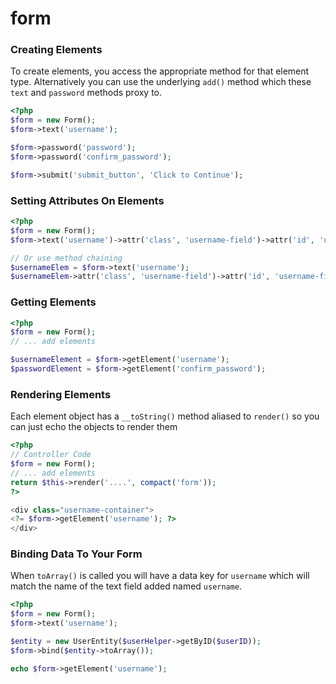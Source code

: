 form
====

### Creating Elements

To create elements, you access the appropriate method for that element type. Alternatively you can use the underlying ``add()`` method which these ``text`` and ``password`` methods proxy to.

``` php
<?php
$form = new Form();
$form->text('username');

$form->password('password');
$form->password('confirm_password');

$form->submit('submit_button', 'Click to Continue');
```

### Setting Attributes On Elements

``` php
<?php
$form = new Form();
$form->text('username')->attr('class', 'username-field')->attr('id', 'username-field');

// Or use method chaining
$usernameElem = $form->text('username');
$usernameElem->attr('class', 'username-field')->attr('id', 'username-field');
```

### Getting Elements
``` php
<?php
$form = new Form();
// ... add elements

$usernameElement = $form->getElement('username');
$passwordElement = $form->getElement('confirm_password');

```

### Rendering Elements

Each element object has a ``__toString()`` method aliased to ``render()`` so you can just echo the objects to render them

``` php
<?php
// Controller Code
$form = new Form();
// ... add elements
return $this->render('....', compact('form'));
?>

<div class="username-container">
<?= $form->getElement('username'); ?>
</div>
```


### Binding Data To Your Form

When ``toArray()`` is called you will have a data key for ``username`` which will match the name of the text field added named ``username``.

``` php
<?php
$form = new Form();
$form->text('username');

$entity = new UserEntity($userHelper->getByID($userID));
$form->bind($entity->toArray());

echo $form->getElement('username');
```
